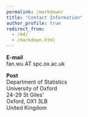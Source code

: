 ```yaml
---
permalink: /markdown/
title: "Contact Information"
author_profile: true
redirect_from: 
  - /md/
  - /markdown.html
---
```

<b>E-mail</b><br/>
fan.wu AT spc.ox.ac.uk

<b>Post</b><br/>
Department of Statistics<br/>
University of Oxford<br/>
24-29 St Giles'<br/>
Oxford, OX1 3LB<br/>
United Kingdom
